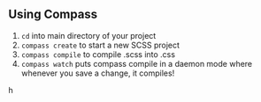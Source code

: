 Using Compass
-------------

1. `cd` into main directory of your project
2. `compass create` to start a new SCSS project
3. `compass compile` to compile .scss into .css
4. `compass watch` puts compass compile in a daemon mode where whenever you save a change, it compiles!

h